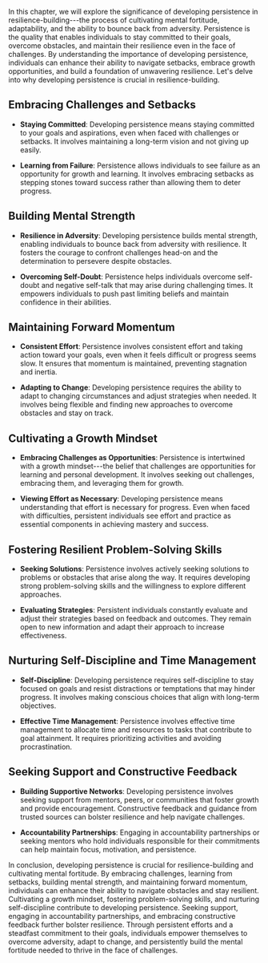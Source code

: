 
In this chapter, we will explore the significance of developing persistence in resilience-building---the process of cultivating mental fortitude, adaptability, and the ability to bounce back from adversity. Persistence is the quality that enables individuals to stay committed to their goals, overcome obstacles, and maintain their resilience even in the face of challenges. By understanding the importance of developing persistence, individuals can enhance their ability to navigate setbacks, embrace growth opportunities, and build a foundation of unwavering resilience. Let's delve into why developing persistence is crucial in resilience-building.

Embracing Challenges and Setbacks
---------------------------------

* **Staying Committed**: Developing persistence means staying committed to your goals and aspirations, even when faced with challenges or setbacks. It involves maintaining a long-term vision and not giving up easily.

* **Learning from Failure**: Persistence allows individuals to see failure as an opportunity for growth and learning. It involves embracing setbacks as stepping stones toward success rather than allowing them to deter progress.

Building Mental Strength
------------------------

* **Resilience in Adversity**: Developing persistence builds mental strength, enabling individuals to bounce back from adversity with resilience. It fosters the courage to confront challenges head-on and the determination to persevere despite obstacles.

* **Overcoming Self-Doubt**: Persistence helps individuals overcome self-doubt and negative self-talk that may arise during challenging times. It empowers individuals to push past limiting beliefs and maintain confidence in their abilities.

Maintaining Forward Momentum
----------------------------

* **Consistent Effort**: Persistence involves consistent effort and taking action toward your goals, even when it feels difficult or progress seems slow. It ensures that momentum is maintained, preventing stagnation and inertia.

* **Adapting to Change**: Developing persistence requires the ability to adapt to changing circumstances and adjust strategies when needed. It involves being flexible and finding new approaches to overcome obstacles and stay on track.

Cultivating a Growth Mindset
----------------------------

* **Embracing Challenges as Opportunities**: Persistence is intertwined with a growth mindset---the belief that challenges are opportunities for learning and personal development. It involves seeking out challenges, embracing them, and leveraging them for growth.

* **Viewing Effort as Necessary**: Developing persistence means understanding that effort is necessary for progress. Even when faced with difficulties, persistent individuals see effort and practice as essential components in achieving mastery and success.

Fostering Resilient Problem-Solving Skills
------------------------------------------

* **Seeking Solutions**: Persistence involves actively seeking solutions to problems or obstacles that arise along the way. It requires developing strong problem-solving skills and the willingness to explore different approaches.

* **Evaluating Strategies**: Persistent individuals constantly evaluate and adjust their strategies based on feedback and outcomes. They remain open to new information and adapt their approach to increase effectiveness.

Nurturing Self-Discipline and Time Management
---------------------------------------------

* **Self-Discipline**: Developing persistence requires self-discipline to stay focused on goals and resist distractions or temptations that may hinder progress. It involves making conscious choices that align with long-term objectives.

* **Effective Time Management**: Persistence involves effective time management to allocate time and resources to tasks that contribute to goal attainment. It requires prioritizing activities and avoiding procrastination.

Seeking Support and Constructive Feedback
-----------------------------------------

* **Building Supportive Networks**: Developing persistence involves seeking support from mentors, peers, or communities that foster growth and provide encouragement. Constructive feedback and guidance from trusted sources can bolster resilience and help navigate challenges.

* **Accountability Partnerships**: Engaging in accountability partnerships or seeking mentors who hold individuals responsible for their commitments can help maintain focus, motivation, and persistence.

In conclusion, developing persistence is crucial for resilience-building and cultivating mental fortitude. By embracing challenges, learning from setbacks, building mental strength, and maintaining forward momentum, individuals can enhance their ability to navigate obstacles and stay resilient. Cultivating a growth mindset, fostering problem-solving skills, and nurturing self-discipline contribute to developing persistence. Seeking support, engaging in accountability partnerships, and embracing constructive feedback further bolster resilience. Through persistent efforts and a steadfast commitment to their goals, individuals empower themselves to overcome adversity, adapt to change, and persistently build the mental fortitude needed to thrive in the face of challenges.
